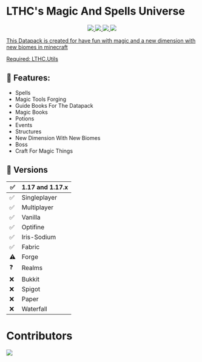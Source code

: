 # LTHC's Magic And Spells Universe

<div align="center">

<img src="https://img.shields.io/github/v/release/LTHC-s-Datapack/LTHC-s-Magic-And-Spells-Universe?color=green&label=Latest%20Release"><a href="https://img.shields.io/github/v/release/LTHC-s-Datapack/LTHC-s-Magic-And-Spells-Universe?color=green&label=Latest%20Release"/></img> 
<img src="https://img.shields.io/github/v/release/LTHC-s-Datapack/LTHC-s-Magic-And-Spells-Universe?include_prereleases&color=darkred&label=Current%20Release%20or%20Pre%20Release"><a href="https://img.shields.io/github/v/release/LTHC-s-Datapack/LTHC-s-Magic-And-Spells-Universe?include_prereleases&color=darkred&label=Current%20Release%20or%20Pre%20Release"/></img>
<img src="https://img.shields.io/github/downloads/LTHC-s-Datapack/LTHC-s-Magic-And-Spells-Universe/total?color=cyan"><a href="https://img.shields.io/github/downloads/LTHC-s-Datapack/LTHC-s-Magic-And-Spells-Universe/total?color=cyan"/></img>
<img src="https://img.shields.io/github/stars/LTHC-s-Datapack/LTHC-s-Magic-And-Spells-Universe?color=gold"><a href="https://img.shields.io/github/stars/LTHC-s-Datapack/LTHC-s-Magic-And-Spells-Universe?color=gold"/></img>
 
</div>

This Datapack is created for have fun with magic and a new dimension with new biomes in minecraft

Required: <a href="https://github.com/LTHC-s-Datapack/LTHC.Utils/releases/tag/1.4">LTHC.Utils<a/>

## 📜 Features:
- Spells
- Magic Tools Forging
- Guide Books For The Datapack
- Magic Books
- Potions
- Events
- Structures
- New Dimension With New Biomes
- Boss
- Craft For Magic Things

## 💽 Versions
| ✅   | 1.17 and 1.17.x |
| --- | --------------- |
| ✅   | Singleplayer    |
| ✅   | Multiplayer     |
| ✅   | Vanilla         |
| ✅   | Optifine        |
| ✅   | Iris-Sodium     |
| ✅   | Fabric          |
| ⚠   | Forge           |
| ❓   | Realms          |
| ❌   | Bukkit          |
| ❌   | Spigot          |
| ❌   | Paper           |
| ❌   | Waterfall       |

# Contributors
<a href="https://github.com/LTHC-s-Datapack/LTHC-s-Magic-And-Spells-Universe/graphs/contributors">
  <img src="https://contrib.rocks/image?repo=LTHC-s-Datapack/LTHC-s-Magic-And-Spells-Universe" />
</a>
  
